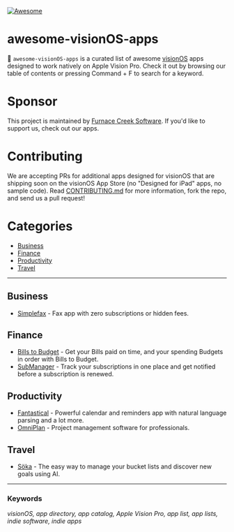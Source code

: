 <a href="https://awesome.re">
    <img src="https://awesome.re/badge.svg" alt="Awesome">
</a>

# awesome-visionOS-apps

🥽 `awesome-visionOS-apps` is a curated list of awesome [visionOS](https://developer.apple.com/visionos/) apps designed to work natively on Apple Vision Pro. Check it out by browsing our table of contents or pressing Command + F to search for a keyword.

# Sponsor

This project is maintained by [Furnace Creek Software](https://furnacecreek.org). If you'd like to support us, check out our apps.

# Contributing

We are accepting PRs for additional apps designed for visionOS that are shipping soon on the visionOS App Store (no "Designed for iPad" apps, no sample code). Read [CONTRIBUTING.md](https://github.com/furnacecreek/awesome-visionOS-apps/blob/master/CONTRIBUTING.md) for more information, fork the repo, and send us a pull request!

# Categories

- [Business](#business)
- [Finance](#finance)
- [Productivity](#productivity)
- [Travel](#travel)

---

## Business

- [Simplefax](https://furnacecreek.org/simplefax/vision) - Fax app with zero subscriptions or hidden fees.

## Finance

- [Bills to Budget](https://apps.apple.com/us/app/bills-to-budget/id1636872963) - Get your Bills paid on time, and your spending Budgets in order with Bills to Budget.
- [SubManager](https://getsubmanager.app/) - Track your subscriptions in one place and get notified before a subscription is renewed.

## Productivity

- [Fantastical](https://flexibits.com/blog/2023/08/sneaking-a-peek-at-fantastical-on-apple-vision-pro/) - Powerful calendar and reminders app with natural language parsing and a lot more.
- [OmniPlan](https://www.omnigroup.com/blog/omniplan-coming-to-apple-vision-pro) - Project management software for professionals.

## Travel

- [Söka](https://soka.appdeco.ca) - The easy way to manage your bucket lists and discover new goals using AI.

---

### Keywords

_visionOS, app directory, app catalog, Apple Vision Pro, app list, app lists, indie software, indie apps_
